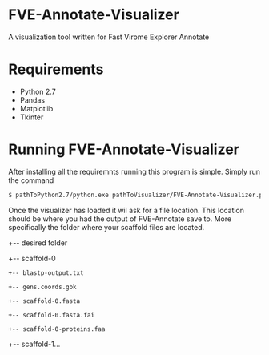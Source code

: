 # FVE-Annotate-Visualizer
A visualization tool written for Fast Virome Explorer Annotate

# Requirements
- Python 2.7
- Pandas
- Matplotlib
- Tkinter

# Running FVE-Annotate-Visualizer
After installing all the requiremnts running this program is simple. Simply run the command
```bash
$ pathToPython2.7/python.exe pathToVisualizer/FVE-Annotate-Visualizer.py
```
Once the visualizer has loaded it wil ask for a file location. This location should be where you had the output of FVE-Annotate save to. More specifically the folder where your scaffold files are located.

+-- desired folder

  +-- scaffold-0

    +-- blastp-output.txt

    +-- gens.coords.gbk

    +-- scaffold-0.fasta

    +-- scaffold-0.fasta.fai

    +-- scaffold-0-proteins.faa

  +-- scaffold-1...


